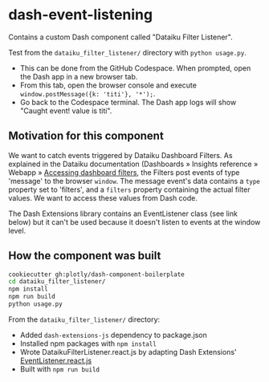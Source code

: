 # dash-event-listening

Contains a custom Dash component called "Dataiku Filter Listener".

Test from the `dataiku_filter_listener/` directory with `python usage.py`.
- This can be done from the GitHub Codespace. When prompted, open the Dash app in a new browser tab.
- From this tab, open the browser console and execute `window.postMessage({k: 'titi'}, '*');`.
- Go back to the Codespace terminal. The Dash app logs will show "Caught event! value is titi".

## Motivation for this component

We want to catch events triggered by Dataiku Dashboard Filters. As explained in the Dataiku documentation (Dashboards » Insights reference » Webapp » [Accessing dashboard filters](https://doc.dataiku.com/dss/latest/dashboards/insights/webapp.html#accessing-dashboard-filters), the Filters post events of type 'message' to the browser `window`. The message event's data contains a `type` property set to 'filters', and a `filters` property containing the actual filter values. We want to access these values from Dash code.

The Dash Extensions library contains an EventListener class (see link below) but it can't be used because it doesn't listen to events at the window level.

## How the component was built

```bash
cookiecutter gh:plotly/dash-component-boilerplate
cd dataiku_filter_listener/
npm install
npm run build
python usage.py
```

From the `dataiku_filter_listener/` directory:

* Added `dash-extensions-js` dependency to package.json
* Installed npm packages with `npm install`
* Wrote DataikuFilterListener.react.js by adapting Dash Extensions' [EventListener.react.js](https://github.com/emilhe/dash-extensions/blob/57c350d861ed484c6210faefcf51d0ff99ee304d/src/lib/components/EventListener.react.js#L8)
* Built with `npm run build`
